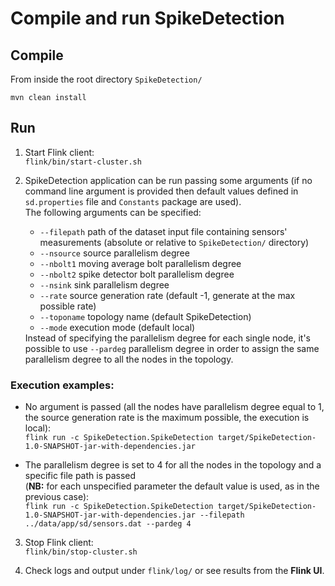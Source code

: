 # Compile and run SpikeDetection

## Compile
From inside the root directory `SpikeDetection/`

`mvn clean install`

## Run
1. Start Flink client: <br> `flink/bin/start-cluster.sh`

2. SpikeDetection application can be run passing some arguments (if no command line argument is provided then default values defined in `sd.properties` file and `Constants` package are used). <br> The following arguments can be specified:<ul><li>`--filepath` path of the dataset input file containing sensors' measurements (absolute or relative to `SpikeDetection/` directory)</li><li>`--nsource` source parallelism degree</li><li>`--nbolt1` moving average bolt parallelism degree</li><li>`--nbolt2` spike detector bolt parallelism degree</li><li>`--nsink` sink parallelism degree</li><li>`--rate` source generation rate (default -1, generate at the max possible rate)</li><li>`--toponame` topology name (default SpikeDetection)</li><li>`--mode` execution mode (default local)</li></ul> Instead of specifying the parallelism degree for each single node, it's possible to use `--pardeg` parallelism degree in order to assign the same parallelism degree to all the nodes in the topology.

### Execution examples:
* No argument is passed (all the nodes have parallelism degree equal to 1, the source generation rate is the maximum possible, the execution is local): <br> `flink run -c SpikeDetection.SpikeDetection target/SpikeDetection-1.0-SNAPSHOT-jar-with-dependencies.jar`

* The parallelism degree is set to 4 for all the nodes in the topology and a specific file path is passed <br> (<b>NB:</b> for each unspecified parameter the default value is used, as in the previous case): <br> `flink run -c SpikeDetection.SpikeDetection target/SpikeDetection-1.0-SNAPSHOT-jar-with-dependencies.jar --filepath ../data/app/sd/sensors.dat --pardeg 4`

3. Stop Flink client: <br> `flink/bin/stop-cluster.sh`

4. Check logs and output under `flink/log/` or see results from the <b>Flink UI</b>.